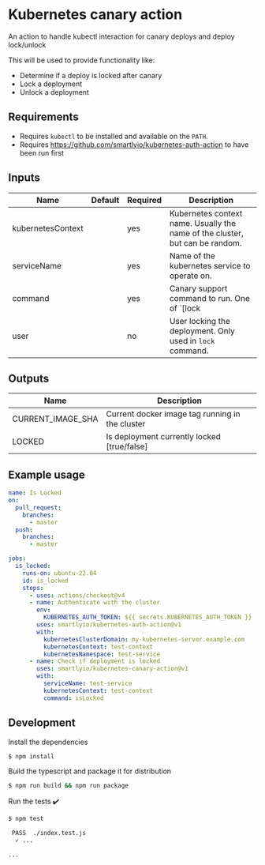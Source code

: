# Kubernetes canary action

An action to handle kubectl interaction for canary deploys and deploy lock/unlock

This will be used to provide functionality like:
- Determine if a deploy is locked after canary
- Lock a deployment
- Unlock a deployment

## Requirements

- Requires `kubectl` to be installed and available on the `PATH`.
- Requires https://github.com/smartlyio/kubernetes-auth-action to have been run first

## Inputs

| Name | Default | Required | Description |
|------|---------|----------|-------------|
| kubernetesContext | | yes | Kubernetes context name. Usually the name of the cluster, but can be random. |
| serviceName | | yes | Name of the kubernetes service to operate on. |
| command | | yes | Canary support command to run. One of `[lock|unlock|isLocked]`. |
| user | | no | User locking the deployment.  Only used in `lock` command. |

## Outputs

| Name | Description |
|------|-------------|
| CURRENT_IMAGE_SHA | Current docker image tag running in the cluster |
| LOCKED | Is deployment currently locked [true/false] |

## Example usage

```yaml
name: Is Locked
on:
  pull_request:
    branches:
      - master
  push:
    branches:
      - master

jobs:
  is_locked:
    runs-on: ubuntu-22.04
    id: is_locked
    steps:
      - uses: actions/checkout@v4
      - name: Authenticate with the cluster
        env:
          KUBERNETES_AUTH_TOKEN: ${{ secrets.KUBERNETES_AUTH_TOKEN }}
        uses: smartlyio/kubernetes-auth-action@v1
        with:
          kubernetesClusterDomain: my-kubernetes-server.example.com
          kubernetesContext: test-context
          kubernetesNamespace: test-service
      - name: Check if deployment is locked
        uses: smartlyio/kubernetes-canary-action@v1
        with: 
          serviceName: test-service
          kubernetesContext: test-context
          command: isLocked
```

## Development

Install the dependencies  
```bash
$ npm install
```

Build the typescript and package it for distribution
```bash
$ npm run build && npm run package
```

Run the tests :heavy_check_mark:  
```bash
$ npm test

 PASS  ./index.test.js
  ✓ ...

...
```
